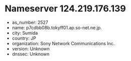 # Nameserver 124.219.176.139

* as_number: 2527
* name: p7cdbb08b.tokyff01.ap.so-net.ne.jp.
* city: Sumida
* country: JP
* organization: Sony Network Communications Inc.
* version: Unknown
* dnssec: Unknown
